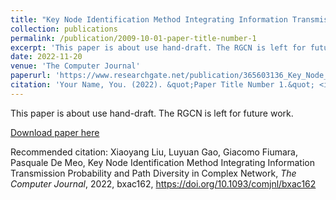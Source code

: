 ```yaml
---
title: "Key Node Identification Method Integrating Information Transmission Probability and Path Diversity in Complex Network"
collection: publications
permalink: /publication/2009-10-01-paper-title-number-1
excerpt: 'This paper is about use hand-draft. The RGCN is left for future work.'
date: 2022-11-20
venue: 'The Computer Journal'
paperurl: 'https://www.researchgate.net/publication/365603136_Key_Node_Identification_Method_Integrating_Information_Transmission_Probability_and_Path_Diversity_in_Complex_Network/link/63f9683cb1704f343f7caa5d/download'
citation: 'Your Name, You. (2022). &quot;Paper Title Number 1.&quot; <i>Journal 1</i>. 1(1).'
---
```

This paper is about use hand-draft. The RGCN is left for future work.

[Download paper here](https://academic.oup.com/comjnl/advance-article-abstract/doi/10.1093/comjnl/bxac162/6832434?redirectedFrom=fulltext)

Recommended citation: Xiaoyang Liu, Luyuan Gao, Giacomo Fiumara, Pasquale De Meo, Key Node Identification Method Integrating Information Transmission Probability and Path Diversity in Complex Network, <i>The Computer Journal</i>, 2022, bxac162, https://doi.org/10.1093/comjnl/bxac162